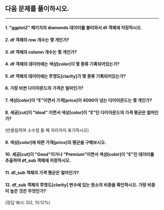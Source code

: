 ## 다음 문제를 풀이하시오.

------

#### 1. "ggplot2" 패키지의 diamonds 데이터를 불러와서 df 객체에 저장하시오.

#### 2. df 객체의 row 개수는 몇 개인가?

#### 3. df 객체의 column 개수는 몇 개인가?

#### 4. df 객체의 데이터에는 색상[color]이 몇 종류 기록되어있는가?

#### 5. df 객체의 데이터에는 투명도[clarity]가 몇 종류 기록되어있는가?

#### 6. 가장 비싼 다이아몬드의 가격은 얼마인가?

#### 7. 색상[color]이 "E"이면서 가격[price]이 4000이 넘는 다이아몬드는 몇 개인가? 

#### 8. 세공[cut]이 "Ideal" 이면서 색상[color]이 "E"인 다이아몬드의 가격 평균은 얼마인가?
(반올림하여 소수점 둘 째 자리까지 표기하시오)

#### 9. 색상[color]에 따른 가격[price]의 평균을 구해보시오.

#### 10. 세공[cut]이 "Good"이거나 "Premium"이면서 색상[color]이 "E"인 데이터를 추출하여 df_sub 객체에 저장하시오.

#### 11. df_sub 객체의 가격 평균은 얼마인가?

#### 12. df_sub 객체의 투명도[clarity] 변수에 있는 원소의 비중을 확인하시오. 가장 비중이 높은 것은 무엇인가?
(정답 예시: SI2, 10.12%)
